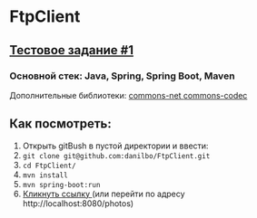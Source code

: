 # FtpClient
## [ Тестовое задание #1 ]( https://docs.google.com/document/d/1UdgHzxlruel-lH5oOQ2a-3PZKBdNuV2DNrkVvFn99qI/edit )
### Основной стек: Java, Spring, Spring Boot, Maven
Дополнительные библиотеки: 
[ commons-net ](https://commons.apache.org/proper/commons-net/)
[ commons-codec ](https://commons.apache.org/proper/commons-codec/dependency-info.html)
## Как посмотреть:
1. Открыть gitBush в пустой директории и ввести:
2. ` git clone git@github.com:danilbo/FtpClient.git `
3. ` cd FtpClient/ `
4. ` mvn install `
5. ` mvn spring-boot:run `
6. [ Кликнуть ссылку ](http://localhost:8080/photos) 
(или перейти по адресу http://localhost:8080/photos)

